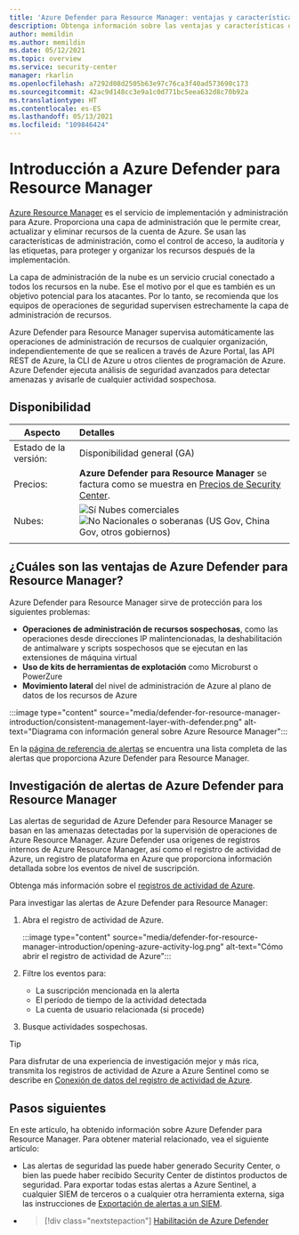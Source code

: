 ```yaml
---
title: 'Azure Defender para Resource Manager: ventajas y características'
description: Obtenga información sobre las ventajas y características de Azure Defender para Resource Manager
author: memildin
ms.author: memildin
ms.date: 05/12/2021
ms.topic: overview
ms.service: security-center
manager: rkarlin
ms.openlocfilehash: a7292d08d2505b63e97c76ca3f40ad573690c173
ms.sourcegitcommit: 42ac9d148cc3e9a1c0d771bc5eea632d8c70b92a
ms.translationtype: HT
ms.contentlocale: es-ES
ms.lasthandoff: 05/13/2021
ms.locfileid: "109846424"
---
```

# <a name="introduction-to-azure-defender-for-resource-manager"></a>Introducción a Azure Defender para Resource Manager

[Azure Resource Manager](../azure-resource-manager/management/overview.md) es el servicio de implementación y administración para Azure. Proporciona una capa de administración que le permite crear, actualizar y eliminar recursos de la cuenta de Azure. Se usan las características de administración, como el control de acceso, la auditoría y las etiquetas, para proteger y organizar los recursos después de la implementación.

La capa de administración de la nube es un servicio crucial conectado a todos los recursos en la nube. Ese el motivo por el que es también es un objetivo potencial para los atacantes. Por lo tanto, se recomienda que los equipos de operaciones de seguridad supervisen estrechamente la capa de administración de recursos. 

Azure Defender para Resource Manager supervisa automáticamente las operaciones de administración de recursos de cualquier organización, independientemente de que se realicen a través de Azure Portal, las API REST de Azure, la CLI de Azure u otros clientes de programación de Azure. Azure Defender ejecuta análisis de seguridad avanzados para detectar amenazas y avisarle de cualquier actividad sospechosa.

## <a name="availability"></a>Disponibilidad

|Aspecto|Detalles|
|----|:----|
|Estado de la versión:|Disponibilidad general (GA)|
|Precios:|**Azure Defender para Resource Manager** se factura como se muestra en [Precios de Security Center](https://azure.microsoft.com/pricing/details/security-center/).|
|Nubes:|![Sí](./media/icons/yes-icon.png) Nubes comerciales<br>![No](./media/icons/no-icon.png) Nacionales o soberanas (US Gov, China Gov, otros gobiernos)|
|||

## <a name="what-are-the-benefits-of-azure-defender-for-resource-manager"></a>¿Cuáles son las ventajas de Azure Defender para Resource Manager?

Azure Defender para Resource Manager sirve de protección para los siguientes problemas:

- **Operaciones de administración de recursos sospechosas**, como las operaciones desde direcciones IP malintencionadas, la deshabilitación de antimalware y scripts sospechosos que se ejecutan en las extensiones de máquina virtual
- **Uso de kits de herramientas de explotación** como Microburst o PowerZure
- **Movimiento lateral** del nivel de administración de Azure al plano de datos de los recursos de Azure

:::image type="content" source="media/defender-for-resource-manager-introduction/consistent-management-layer-with-defender.png" alt-text="Diagrama con información general sobre Azure Resource Manager":::

En la [página de referencia de alertas](alerts-reference.md#alerts-resourcemanager) se encuentra una lista completa de las alertas que proporciona Azure Defender para Resource Manager.


 ## <a name="how-to-investigate-alerts-from-azure-defender-for-resource-manager"></a>Investigación de alertas de Azure Defender para Resource Manager

Las alertas de seguridad de Azure Defender para Resource Manager se basan en las amenazas detectadas por la supervisión de operaciones de Azure Resource Manager. Azure Defender usa orígenes de registros internos de Azure Resource Manager, así como el registro de actividad de Azure, un registro de plataforma en Azure que proporciona información detallada sobre los eventos de nivel de suscripción.

Obtenga más información sobre el [registros de actividad de Azure](../azure-monitor/essentials/activity-log.md).

Para investigar las alertas de Azure Defender para Resource Manager:

1. Abra el registro de actividad de Azure.

    :::image type="content" source="media/defender-for-resource-manager-introduction/opening-azure-activity-log.png" alt-text="Cómo abrir el registro de actividad de Azure":::

1. Filtre los eventos para:
    - La suscripción mencionada en la alerta
    - El período de tiempo de la actividad detectada
    - La cuenta de usuario relacionada (si procede)

1. Busque actividades sospechosas.

> [!TIP]
> Para disfrutar de una experiencia de investigación mejor y más rica, transmita los registros de actividad de Azure a Azure Sentinel como se describe en [Conexión de datos del registro de actividad de Azure](../sentinel/connect-azure-activity.md).



## <a name="next-steps"></a>Pasos siguientes

En este artículo, ha obtenido información sobre Azure Defender para Resource Manager. Para obtener material relacionado, vea el siguiente artículo: 

- Las alertas de seguridad las puede haber generado Security Center, o bien las puede haber recibido Security Center de distintos productos de seguridad. Para exportar todas estas alertas a Azure Sentinel, a cualquier SIEM de terceros o a cualquier otra herramienta externa, siga las instrucciones de [Exportación de alertas a un SIEM](continuous-export.md).

- > [!div class="nextstepaction"]
    > [Habilitación de Azure Defender](enable-azure-defender.md)